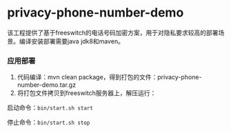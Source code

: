# privacy-phone-number-demo
该工程提供了基于freeswitch的电话号码加密方案，用于对隐私要求较高的部署场景。编译安装部署需要java jdk8和maven。
### 应用部署
1. 代码编译：mvn clean package，得到打包的文件：privacy-phone-number-demo.tar.gz
2. 将打包文件拷贝到freeswitch服务器上，解压运行：

启动命令：```bin/start.sh start```

停止命令：```bin/start.sh stop```

